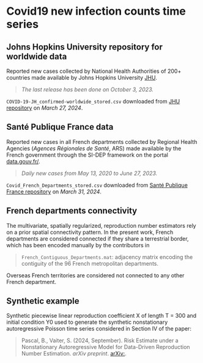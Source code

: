 # Covid19 new infection counts time series

## Johns Hopkins University repository for worldwide data


Reported new cases collected by National Health Authorities of 200+ countries made available by Johns Hopkins University [JHU](https://coronavirus.jhu.edu/).

> *The last release has been done on October 3, 2023.*

`COVID-19-JH_confirmed-worldwide_stored.csv` downloaded from [JHU repository](https://raw.githubusercontent.com/CSSEGISandData/COVID-19/master/csse_covid_19_data/csse_covid_19_time_series/time_series_covid19_confirmed_global.csv) on *March 27, 2024*.


## Santé Publique France data

Reported new cases in all French departments collected by Regional Health Agencies (*Agences Régionales de Santé*, ARS) made available by the French government through the SI-DEP framework on the portal [data.gouv.fr/](https://www.data.gouv.fr/fr/datasets/donnees-de-laboratoires-pour-le-depistage-a-compter-du-18-05-2022-si-dep/).

> *Daily new cases from May 13, 2020 to June 27, 2023.*

`Covid_French_Departments_stored.csv` downloaded from [Santé Publique France repository](https://www.data.gouv.fr/fr/datasets/r/426bab53-e3f5-4c6a-9d54-dba4442b3dbc) on *March 31, 2024*.

## French departments connectivity

The multivariate, spatially regularized, reproduction number estimators rely on a prior spatial connectivity pattern. 
In the present work, French departments are considered connected if they share a terrestrial border, which has been encoded manually by the contributors in

> `French_Contiguous_Departments.mat`: adjacency matrix encoding the contiguity of the 96 French metropolitan departments.

Overseas French territories are considered not connected to any other French department.

## Synthetic example

Synthetic piecewise linear reproduction coefficient X of length T = 300 and initial condition Y0  used to generate the synthetic nonstationary autoregressive Poisson time series considered in Section IV of the paper:
> Pascal, B., Vaiter, S. (2024, September). Risk Estimate under a Nonstationary Autoregressive Model for Data-Driven Reproduction Number Estimation. *arXiv preprint*. [arXiv:]().